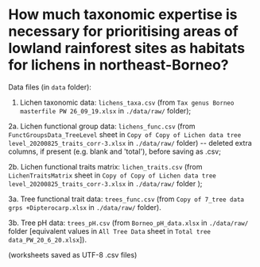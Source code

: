 # How much taxonomic expertise is necessary for prioritising areas of lowland rainforest sites as habitats for lichens in northeast-Borneo?

Data files (in `data` folder):

1.  Lichen taxonomic data: `lichens_taxa.csv` (from `Tax genus Borneo masterfile PW 26_09_19.xlsx` in `./data/raw/` folder);

2a.  Lichen functional group data: `lichens_func.csv` (from `FunctGroupsData_TreeLevel` sheet in `Copy of Copy of Lichen data tree level_20200825_traits_corr-3.xlsx` in `./data/raw/` folder) -- deleted extra columns, if present (e.g. blank and 'total'), before saving as .csv;

2b.  Lichen functional traits matrix: `lichen_traits.csv` (from `LichenTraitsMatrix` sheet in `Copy of Copy of Lichen data tree level_20200825_traits_corr-3.xlsx` in `./data/raw/` folder );

3a.  Tree functional trait data: `trees_func.csv` (from `Copy of 7_tree data grps +Dipterocarp.xlsx` in `./data/raw/` folder).

3b.  Tree pH data: `trees_pH.csv` (from `Borneo_pH_data.xlsx` in `./data/raw/` folder [equivalent values in `All Tree Data` sheet in `Total tree data_PW_20_6_20.xlsx`]).

(worksheets saved as UTF-8 .csv files)